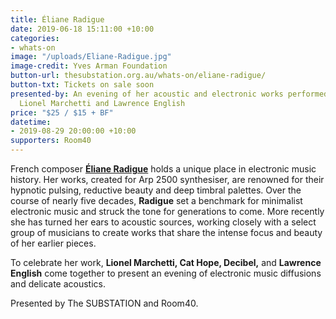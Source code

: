 ```yaml
---
title: Éliane Radigue
date: 2019-06-18 15:11:00 +10:00
categories:
- whats-on
image: "/uploads/Eliane-Radigue.jpg"
image-credit: Yves Arman Foundation
button-url: thesubstation.org.au/whats-on/eliane-radigue/
button-txt: Tickets on sale soon
presented-by: An evening of her acoustic and electronic works performed by Decibel,
  Lionel Marchetti and Lawrence English
price: "$25 / $15 + BF"
datetime:
- 2019-08-29 20:00:00 +10:00
supporters: Room40
---
```


French composer **[Éliane Radigue](http://www.lovely.com/bios/radigue.html)** holds a unique place in electronic music history. Her works, created for Arp 2500 synthesiser, are renowned for their hypnotic pulsing, reductive beauty and deep timbral palettes. Over the course of nearly five decades, **Radigue** set a benchmark for minimalist electronic music and struck the tone for generations to come. More recently she has turned her ears to acoustic sources, working closely with a select group of musicians to create works that share the intense focus and beauty of her earlier pieces. 

To celebrate her work, **Lionel Marchetti, Cat Hope, Decibel,** and **Lawrence English** come together to present an evening of electronic music diffusions and delicate acoustics.

Presented by The SUBSTATION and Room40. 